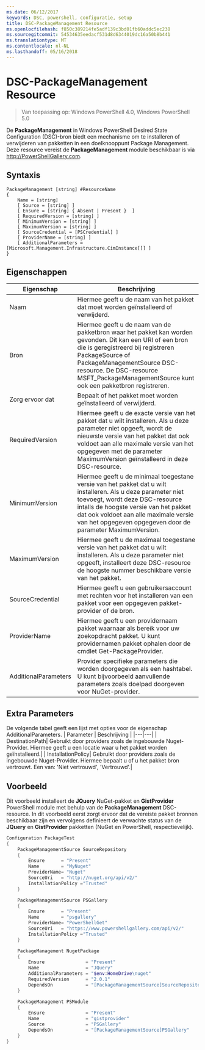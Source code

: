 ```yaml
---
ms.date: 06/12/2017
keywords: DSC, powershell, configuratie, setup
title: DSC-PackageManagement Resource
ms.openlocfilehash: f850c389214fe5adf139c3bd01fb60addc5ec238
ms.sourcegitcommit: 54534635eedacf531d8d6344019dc16a50b8b441
ms.translationtype: MT
ms.contentlocale: nl-NL
ms.lasthandoff: 05/16/2018
---
```

# <a name="dsc-packagemanagement-resource"></a>DSC-PackageManagement Resource

> Van toepassing op: Windows PowerShell 4.0, Windows PowerShell 5.0

De **PackageManagement** in Windows PowerShell Desired State Configuration (DSC)-bron biedt een mechanisme om te installeren of verwijderen van pakketten in een doelknooppunt Package Management. Deze resource vereist de **PackageManagement** module beschikbaar is via http://PowerShellGallery.com.

## <a name="syntax"></a>Syntaxis

```
PackageManagement [string] #ResourceName
{
    Name = [string]
    [ Source = [string] ]
    [ Ensure = [string] { Absent | Present }  ]
    [ RequiredVersion = [string] ]
    [ MinimumVersion = [string] ]
    [ MaximumVersion = [string] ]
    [ SourceCredential = [PSCredential] ]
    [ ProviderName = [string] ]
    [ AdditionalParameters = [Microsoft.Management.Infrastructure.CimInstance[]] ]
}
```

## <a name="properties"></a>Eigenschappen
|  Eigenschap  |  Beschrijving   |
|---|---|
| Naam| Hiermee geeft u de naam van het pakket dat moet worden geïnstalleerd of verwijderd.|
| Bron| Hiermee geeft u de naam van de pakketbron waar het pakket kan worden gevonden. Dit kan een URI of een bron die is geregistreerd bij registreren PackageSource of PackageManagementSource DSC-resource. De DSC-resource MSFT_PackageManagementSource kunt ook een pakketbron registreren.|
| Zorg ervoor dat| Bepaalt of het pakket moet worden geïnstalleerd of verwijderd.|
| RequiredVersion| Hiermee geeft u de exacte versie van het pakket dat u wilt installeren. Als u deze parameter niet opgeeft, wordt de nieuwste versie van het pakket dat ook voldoet aan alle maximale versie van het opgegeven met de parameter MaximumVersion geïnstalleerd in deze DSC-resource.|
| MinimumVersion| Hiermee geeft u de minimaal toegestane versie van het pakket dat u wilt installeren. Als u deze parameter niet toevoegt, wordt deze DSC-resource intalls de hoogste versie van het pakket dat ook voldoet aan alle maximale versie van het opgegeven opgegeven door de parameter MaximumVersion.|
| MaximumVersion| Hiermee geeft u de maximaal toegestane versie van het pakket dat u wilt installeren. Als u deze parameter niet opgeeft, installeert deze DSC-resource de hoogste nummer beschikbare versie van het pakket.|
| SourceCredential | Hiermee geeft u een gebruikersaccount met rechten voor het installeren van een pakket voor een opgegeven pakket-provider of de bron.|
| ProviderName| Hiermee geeft u een providernaam pakket waarnaar als bereik voor uw zoekopdracht pakket. U kunt providernamen pakket ophalen door de cmdlet Get-PackageProvider.|
| AdditionalParameters| Provider specifieke parameters die worden doorgegeven als een hashtabel. U kunt bijvoorbeeld aanvullende parameters zoals doelpad doorgeven voor NuGet-provider.|

## <a name="additional-parameters"></a>Extra Parameters
De volgende tabel geeft een lijst met opties voor de eigenschap AdditionalParameters.
|  Parameter  | Beschrijving   |
|---|---|
| DestinationPath| Gebruikt door providers zoals de ingebouwde Nuget-Provider. Hiermee geeft u een locatie waar u het pakket worden geïnstalleerd.|
| InstallationPolicy| Gebruikt door providers zoals de ingebouwde Nuget-Provider. Hiermee bepaalt u of u het pakket bron vertrouwt. Een van: 'Niet vertrouwd', 'Vertrouwd'.|

## <a name="example"></a>Voorbeeld

Dit voorbeeld installeert de **JQuery** NuGet-pakket en **GistProvider** PowerShell module met behulp van de **PackageManagement** DSC-resource. In dit voorbeeld eerst zorgt ervoor dat de vereiste pakket bronnen beschikbaar zijn en vervolgens definieert de verwachte status van de **JQuery** en **GistProvider** pakketten (NuGet en PowerShell, respectievelijk).

```powershell
Configuration PackageTest
{
    PackageManagementSource SourceRepository
    {
        Ensure      = "Present"
        Name        = "MyNuget"
        ProviderName= "Nuget"
        SourceUri   = "http://nuget.org/api/v2/"
        InstallationPolicy ="Trusted"
    }

    PackageManagementSource PSGallery
    {
        Ensure      = "Present"
        Name        = "psgallery"
        ProviderName= "PowerShellGet"
        SourceUri   = "https://www.powershellgallery.com/api/v2/"
        InstallationPolicy ="Trusted"
    }

    PackageManagement NugetPackage
    {
        Ensure               = "Present"
        Name                 = "JQuery"
        AdditionalParameters = "$env:HomeDrive\nuget"
        RequiredVersion      = "2.0.1"
        DependsOn            = "[PackageManagementSource]SourceRepository"
    }

    PackageManagement PSModule
    {
        Ensure               = "Present"
        Name                 = "gistprovider"
        Source               = "PSGallery"
        DependsOn            = "[PackageManagementSource]PSGallery"
    }
}
```